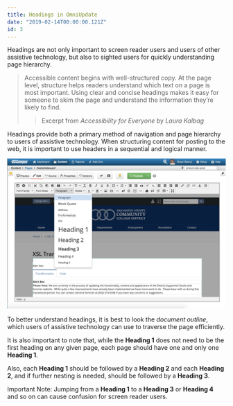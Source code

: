 ```yaml
---
title: Headings in OmniUpdate
date: "2019-02-14T00:00:00.121Z"
id: 3
---
```


Headings are not only important to screen reader users and users of other assistive technology, but also to sighted users for quickly understanding page hierarchy.

> Accessible content begins with well-structured copy. At the page level, structure helps readers understand which text on a page is most important. Using clear and concise headings makes it easy for someone to skim the page and understand the information they’re likely to find.
>> Excerpt from *Accessibility for Everyone* by *Laura Kalbag*

Headings provide both a primary method of navigation and page hierarchy to users of assistive technology. When structuring content for posting to the web, it is important to use headers in a sequential and logical manner.

![Headings Menu in OmniUpdate](./menu-headings.png)

To better understand headings, it is best to look the _document outline_, which users of assistive technology can use to traverse the page efficiently. 

It is also important to note that, while the **Heading 1** does not need to be the first heading on any given page, each page should have one and only one **Heading 1**. 

Also, each **Heading 1** should be followed by a **Heading 2** and each **Heading 2**, and if further nesting is needed, should be followed by a **Heading 3**. 

Important Note: Jumping from a **Heading 1** to a **Heading 3** or **Heading 4** and so on can cause confusion for screen reader users.
